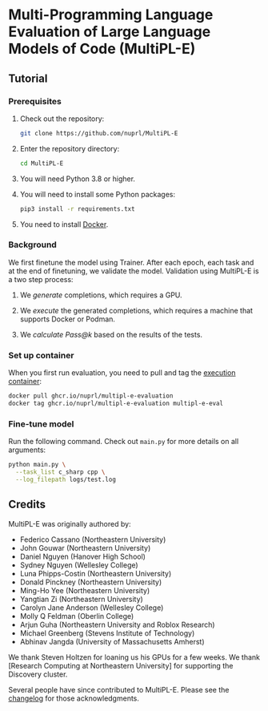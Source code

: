 # Multi-Programming Language Evaluation of Large Language Models of Code (MultiPL-E)

## Tutorial

### Prerequisites

1. Check out the repository:    

   ```bash
   git clone https://github.com/nuprl/MultiPL-E
   ```

2. Enter the repository directory:

   ```bash
   cd MultiPL-E
   ```

3. You will need Python 3.8 or higher.

4. You will need to install some Python packages:

    ```bash
    pip3 install -r requirements.txt
    ```

3. You need to install [Docker].



### Background

We first finetune the model using Trainer. After each epoch, each task and at the end of finetuning, we validate the model. Validation using MultiPL-E is a two step process:

1. We *generate* completions, which requires a GPU.

2. We *execute* the generated completions, which requires a machine that
   supports Docker or Podman.

3. We *calculate Pass@k* based on the results of the tests.

### Set up container

When you first run evaluation, you need to pull and tag the [execution container](https://github.com/nuprl/MultiPL-E/pkgs/container/multipl-e-evaluation):


```bash
docker pull ghcr.io/nuprl/multipl-e-evaluation
docker tag ghcr.io/nuprl/multipl-e-evaluation multipl-e-eval
```

### Fine-tune model
Run the following command. Check out `main.py` for more details on all arguments:

```bash
python main.py \
  --task_list c_sharp cpp \
  --log_filepath logs/test.log 
```


## Credits

MultiPL-E was originally authored by:

- Federico Cassano (Northeastern University)
- John Gouwar (Northeastern University)
- Daniel Nguyen (Hanover High School)
- Sydney Nguyen (Wellesley College)
- Luna Phipps-Costin (Northeastern University)
- Donald Pinckney (Northeastern University)
- Ming-Ho Yee (Northeastern University)
- Yangtian Zi (Northeastern University)
- Carolyn Jane Anderson (Wellesley College)
- Molly Q Feldman (Oberlin College)
- Arjun Guha (Northeastern University and Roblox Research)
- Michael Greenberg (Stevens Institute of Technology)
- Abhinav Jangda (University of Massachusetts Amherst)

We thank Steven Holtzen for loaning us his GPUs for a few weeks. We thank
[Research Computing at Northeastern University] for supporting the
Discovery cluster.

Several people have since contributed to MultiPL-E. Please see the
[changelog](https://huggingface.co/datasets/nuprl/MultiPL-E) for those acknowledgments.

[BigCode Code Generation LM Harness]: https://github.com/bigcode-project/bigcode-evaluation-harness
[MultiPL-E: A Scalable and Polyglot Approach to Benchmarking Neural Code Generation]: https://ieeexplore.ieee.org/abstract/document/10103177
[SantaCoder]: https://arxiv.org/abs/2301.03988
[MultiPL-E dataset]: https://huggingface.co/datasets/nuprl/MultiPL-E
[StarCoder]: https://arxiv.org/abs/2305.06161
[Multilingual Code Models Evaluation]: https://huggingface.co/spaces/bigcode/multilingual-code-evals
[Conda]: https://conda.io/
[Podman]: https://podman.io/
[Docker]: https://www.docker.com/

